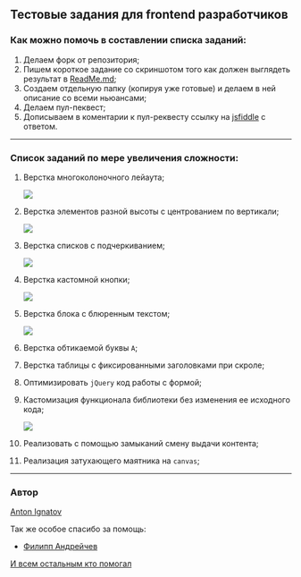 ## Тестовые задания для frontend разработчиков

### Как можно помочь в составлении списка заданий:

1. Делаем форк от репозитория;
1. Пишем короткое задание со скриншотом того как должен выглядеть результат в [ReadMe.md](https://github.com/a-ignatov-parc/test-assignment/blob/master/README.md);
1. Создаем отдельную папку (копируя уже готовые) и делаем в ней описание со всеми ньюансами;
1. Делаем пул-пеквест;
1. Дописываем в коментарии к пул-реквесту ссылку на [jsfiddle](http://jsfiddle.net/) с ответом.

----

### Список заданий по мере увеличения сложности:

1. Верстка многоколоночного лейаута;
	
	![](https://dl.dropbox.com/u/7417149/Screenshots/dp.png)
1. Верстка элементов разной высоты с центрованием по вертикали;
	
	![](https://dl.dropbox.com/u/7417149/Screenshots/dq.png)
1. Верстка списков с подчеркиванием;
	
	![](http://dl.dropbox.com/u/7417149/Screenshots/dy.png)
1. Верстка кастомной кнопки;
	
	![](http://dl.dropbox.com/u/7417149/Screenshots/f8.png)
1. Верстка блока с блюренным текстом;
	
	![](http://dl.dropbox.com/u/7417149/Screenshots/dz.png)
1. Верстка обтикаемой буквы `А`;
1. Верстка таблицы с фиксированными заголовками при скроле;
1. Оптимизировать `jQuery` код работы с формой;
1. Кастомизация функционала библиотеки без изменения ее исходного кода;

	![](https://dl.dropbox.com/u/7417149/Screenshots/f9.png)
1. Реализовать с помощью замыканий смену выдачи контента;
1. Реализация затухающего маятника на `canvas`;

----

### Автор
[Anton Ignatov](https://github.com/a-ignatov-parc)

Так же особое спасибо за помощь:

* [Филипп Андрейчев](https://github.com/f-andrejchev-parc)

[И всем остальным кто помогал](https://github.com/a-ignatov-parc/test-assignment/contributors)